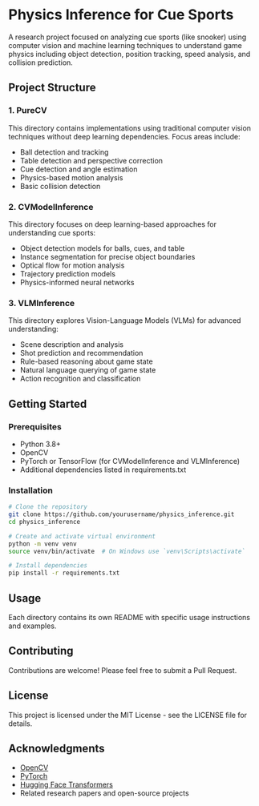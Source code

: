 # Physics Inference for Cue Sports

A research project focused on analyzing cue sports (like snooker) using computer vision and machine learning techniques to understand game physics including object detection, position tracking, speed analysis, and collision prediction.

## Project Structure

### 1. PureCV
This directory contains implementations using traditional computer vision techniques without deep learning dependencies. Focus areas include:
- Ball detection and tracking
- Table detection and perspective correction
- Cue detection and angle estimation
- Physics-based motion analysis
- Basic collision detection

### 2. CVModelInference
This directory focuses on deep learning-based approaches for understanding cue sports:
- Object detection models for balls, cues, and table
- Instance segmentation for precise object boundaries
- Optical flow for motion analysis
- Trajectory prediction models
- Physics-informed neural networks

### 3. VLMInference
This directory explores Vision-Language Models (VLMs) for advanced understanding:
- Scene description and analysis
- Shot prediction and recommendation
- Rule-based reasoning about game state
- Natural language querying of game state
- Action recognition and classification

## Getting Started

### Prerequisites
- Python 3.8+
- OpenCV
- PyTorch or TensorFlow (for CVModelInference and VLMInference)
- Additional dependencies listed in requirements.txt

### Installation
```bash
# Clone the repository
git clone https://github.com/yourusername/physics_inference.git
cd physics_inference

# Create and activate virtual environment
python -m venv venv
source venv/bin/activate  # On Windows use `venv\Scripts\activate`

# Install dependencies
pip install -r requirements.txt
```

## Usage
Each directory contains its own README with specific usage instructions and examples.

## Contributing
Contributions are welcome! Please feel free to submit a Pull Request.

## License
This project is licensed under the MIT License - see the LICENSE file for details.

## Acknowledgments
- [OpenCV](https://opencv.org/)
- [PyTorch](https://pytorch.org/)
- [Hugging Face Transformers](https://huggingface.co/transformers/)
- Related research papers and open-source projects
